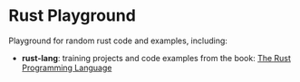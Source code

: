 # Rust Playground

Playground for random rust code and examples, including:

* **rust-lang**: training projects and code examples from the book: [The Rust Programming Language](https://doc.rust-lang.org/book)
